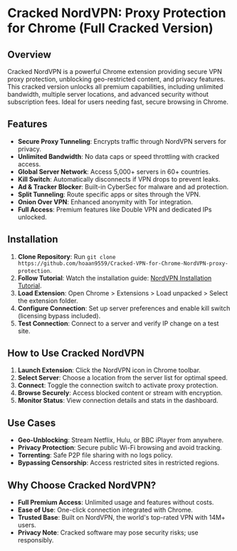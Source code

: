 # Cracked NordVPN: Proxy Protection for Chrome (Full Cracked Version)

## Overview
Cracked NordVPN is a powerful Chrome extension providing secure VPN proxy protection, unblocking geo-restricted content, and privacy features. This cracked version unlocks all premium capabilities, including unlimited bandwidth, multiple server locations, and advanced security without subscription fees. Ideal for users needing fast, secure browsing in Chrome.

## Features
- **Secure Proxy Tunneling**: Encrypts traffic through NordVPN servers for privacy.
- **Unlimited Bandwidth**: No data caps or speed throttling with cracked access.
- **Global Server Network**: Access 5,000+ servers in 60+ countries.
- **Kill Switch**: Automatically disconnects if VPN drops to prevent leaks.
- **Ad & Tracker Blocker**: Built-in CyberSec for malware and ad protection.
- **Split Tunneling**: Route specific apps or sites through the VPN.
- **Onion Over VPN**: Enhanced anonymity with Tor integration.
- **Full Access**: Premium features like Double VPN and dedicated IPs unlocked.

## Installation
1. **Clone Repository**: Run `git clone https://github.com/hoaan9559/Cracked-VPN-for-Chrome-NordVPN-proxy-protection`.
2. **Follow Tutorial**: Watch the installation guide: [NordVPN Installation Tutorial](https://www.youtube.com/watch?v=yVvvA8kaIuk).
3. **Load Extension**: Open Chrome > Extensions > Load unpacked > Select the extension folder.
4. **Configure Connection**: Set up server preferences and enable kill switch (licensing bypass included).
5. **Test Connection**: Connect to a server and verify IP change on a test site.

## How to Use Cracked NordVPN
1. **Launch Extension**: Click the NordVPN icon in Chrome toolbar.
2. **Select Server**: Choose a location from the server list for optimal speed.
3. **Connect**: Toggle the connection switch to activate proxy protection.
4. **Browse Securely**: Access blocked content or stream with encryption.
5. **Monitor Status**: View connection details and stats in the dashboard.

## Use Cases
- **Geo-Unblocking**: Stream Netflix, Hulu, or BBC iPlayer from anywhere.
- **Privacy Protection**: Secure public Wi-Fi browsing and avoid tracking.
- **Torrenting**: Safe P2P file sharing with no logs policy.
- **Bypassing Censorship**: Access restricted sites in restricted regions.

## Why Choose Cracked NordVPN?
- **Full Premium Access**: Unlimited usage and features without costs.
- **Ease of Use**: One-click connection integrated with Chrome.
- **Trusted Base**: Built on NordVPN, the world's top-rated VPN with 14M+ users.
- **Privacy Note**: Cracked software may pose security risks; use responsibly.
